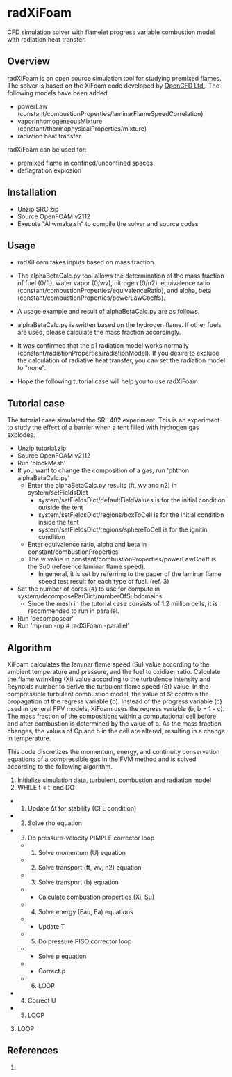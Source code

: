 # radXiFoam
CFD simulation solver with flamelet progress variable combustion model with radiation heat transfer.

## Overview
radXiFoam is an open source simulation tool for studying premixed flames. The solver is based on the XiFoam code developed by [OpenCFD Ltd.](http://openfoam.com/). 
The following models have been added.
* powerLaw (constant/combustionProperties/laminarFlameSpeedCorrelation)
* vaporInhomogeneousMixture (constant/thermophysicalProperties/mixture)
* radiation heat transfer

radXiFoam can be used for:
* premixed flame in confined/unconfined spaces 
* deflagration explosion

## Installation
- Unzip SRC.zip
- Source OpenFOAM v2112
- Execute "Allwmake.sh" to compile the solver and source codes

## Usage
- radXiFoam takes inputs based on mass fraction.
- The alphaBetaCalc.py tool allows the determination of the mass fraction of fuel (0/ft), water vapor (0/wv), nitrogen (0/n2), equivalence ratio  (constant/combustionProperties/equivalenceRatio), and alpha, beta (constant/combustionProperties/powerLawCoeffs).
- A usage example and result of alphaBetaCalc.py are as follows.


- alphaBetaCalc.py is written based on the hydrogen flame. If other fuels are used, please calculate the mass fraction accordingly.
- It was confirmed that the p1 radiation model works normally (constant/radiationProperties/radiationModel). If you desire to exclude the calculation of radiative heat transfer, you can set the radiation model to "none".

- Hope the following tutorial case will help you to use radXiFoam.

## Tutorial case
The tutorial case simulated the SRI-402 experiment. This is an experiment to study the effect of a barrier when a tent filled with hydrogen gas explodes.

- Unzip tutorial.zip
- Source OpenFOAM v2112
- Run 'blockMesh'
- If you want to change the composition of a gas, run 'phthon alphaBetaCalc.py'
  - Enter the alphaBetaCalc.py results (ft, wv and n2) in system/setFieldsDict
    - system/setFieldsDict/defaultFieldValues is for the initial condition outside the tent
    - system/setFieldsDict/regions/boxToCell is for the initial condition inside the tent
    - system/setFieldsDict/regions/sphereToCell is for the ignitin condition
  - Enter equivalence ratio, alpha and beta in constant/combustionProperties
  - The w value in constant/combustionProperties/powerLawCoeff is the Su0 (reference laminar flame speed). 
    - In general, it is set by referring to the paper of the laminar flame speed test result for each type of fuel. (ref. 3)
- Set the number of cores (#) to use for compute in system/decomposeParDict/numberOfSubdomains.
  - Since the mesh in the tutorial case consists of 1.2 million cells, it is recommended to run in parallel.  
- Run 'decomposear'
- Run 'mpirun -np # radXiFoam -parallel'

## Algorithm
XiFoam calculates the laminar flame speed (Su) value according to the ambient temperature and pressure, and the fuel to oxidizer ratio. Calculate the flame wrinkling (Xi) value according to the turbulence intensity and Reynolds number to derive the turbulent flame speed (St) value. In the compressible turbulent combustion model, the value of St controls the propagation of the regress variable (b). Instead of the progress variable (c) used in general FPV models, XiFoam uses the regress variable (b, b = 1 - c).
The mass fraction of the compositions within a computational cell before and after combustion is determined by the value of b. As the mass fraction changes, the values of Cp and h in the cell are altered, resulting in a change in temperature.

This code discretizes the momentum, energy, and continuity conservation equations of a compressible gas in the FVM method and is solved according to the following algorithm.

 1. Initialize simulation data, turbulent, combustion and radiation model
 2. WHILE t < t_end DO
 - 1.	Update Δt for stability (CFL condition)
 - 2.	Solve rho equation
 - 3.	Do pressure-velocity PIMPLE corrector loop
   * 1. Solve momentum (U) equation
   * 2. Solve transport (ft, wv, n2) equation
   * 3. Solve transport (b) equation
    *  - Calculate combustion properties (Xi, Su)
   * 4. Solve energy (Eau, Ea) equations
    *  - Update T
   * 5. Do pressure PISO corrector loop
    *  - Solve p equation
    *  - Correct p
   * 6. LOOP
 - 4.	Correct U
 - 5.	LOOP
 3. LOOP

## References
1. 

